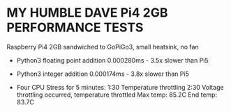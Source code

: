 # MY HUMBLE DAVE Pi4 2GB PERFORMANCE TESTS


Raspberry Pi4 2GB sandwiched to GoPiGo3, small heatsink, no fan

- Python3 floating point addition 0.000280ms - 3.5x slower than Pi5 
- Python3 integer addition 0.000174ms - 3.8x slower than Pi5

- Four CPU Stress for 5 minutes:
  1:30 Temperature throttling
  2:30 Voltage throttling occurred, temperature throttled
  Max temp:  85.2C  End temp:  83.7C
